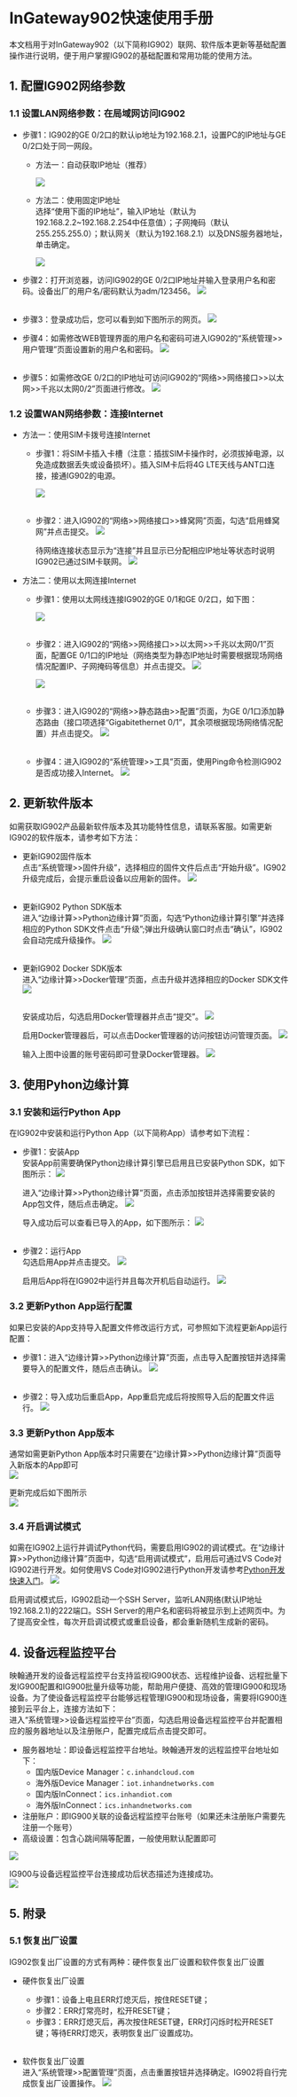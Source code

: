 # InGateway902快速使用手册
本文档用于对InGateway902（以下简称IG902）联网、软件版本更新等基础配置操作进行说明，便于用户掌握IG902的基础配置和常用功能的使用方法。

## 1. 配置IG902网络参数
### 1.1 设置LAN网络参数：在局域网访问IG902
- 步骤1：IG902的GE 0/2口的默认ip地址为192.168.2.1，设置PC的IP地址与GE 0/2口处于同一网段。  
  - 方法一：自动获取IP地址（推荐）  

     ![](./images/2019-11-07-10-36-47.png)<p></p>

  - 方法二：使用固定IP地址  <br/>
    选择“使用下面的IP地址”，输入IP地址（默认为192.168.2.2~192.168.2.254中任意值）；子网掩码（默认255.255.255.0）；默认网关（默认为192.168.2.1）以及DNS服务器地址，单击确定。  

    ![](images/2020-01-13-10-16-08.png)   <p></p>

- 步骤2：打开浏览器，访问IG902的GE 0/2口IP地址并输入登录用户名和密码。设备出厂的用户名/密码默认为adm/123456。
![](images/2020-01-13-10-51-57.png)  
 &nbsp;

- 步骤3：登录成功后，您可以看到如下图所示的网页。
![](images/2020-01-13-10-52-29.png)   <p></p>

- 步骤4：如需修改WEB管理界面的用户名和密码可进入IG902的“系统管理>>用户管理”页面设置新的用户名和密码。
 ![](images/2020-01-13-13-21-42.png)  
 &nbsp;

- 步骤5：如需修改GE 0/2口的IP地址可访问IG902的“网络>>网络接口>>以太网>>千兆以太网0/2”页面进行修改。
![](images/2020-01-13-10-54-00.png)  

### 1.2 设置WAN网络参数：连接Internet
  - 方法一：使用SIM卡拨号连接Internet
    - 步骤1：将SIM卡插入卡槽（注意：插拔SIM卡操作时，必须拔掉电源，以免造成数据丢失或设备损坏）。插入SIM卡后将4G LTE天线与ANT口连接，接通IG902的电源。  <br/> 

      ![](./images/2019-11-07-13-21-24.png)  <br/>
 &nbsp;


    - 步骤2：进入IG902的“网络>>网络接口>>蜂窝网”页面，勾选“启用蜂窝网”并点击提交。
     ![](images/2020-01-13-13-43-16.png)
&nbsp;

      待网络连接状态显示为“连接”并且显示已分配相应IP地址等状态时说明IG902已通过SIM卡联网。
      ![](images/2020-01-13-13-48-18.png)
&nbsp;

  - 方法二：使用以太网连接Internet
    - 步骤1：使用以太网线连接IG902的GE 0/1和GE 0/2口，如下图：  

      ![](images/2020-01-13-18-43-38.png)  <br/>
   &nbsp;


    - 步骤2：进入IG902的“网络>>网络接口>>以太网>>千兆以太网0/1”页面，配置GE 0/1口的IP地址（网络类型为静态IP地址时需要根据现场网络情况配置IP、子网掩码等信息）并点击提交。
![](images/2020-01-13-13-57-07.png)  

      ![](images/2020-01-13-13-57-33.png)  </br>
   &nbsp;


    - 步骤3：进入IG902的“网络>>静态路由>>配置”页面，为GE 0/1口添加静态路由（接口项选择“Gigabitethernet 0/1”，其余项根据现场网络情况配置）并点击提交。
    ![](images/2020-01-13-15-10-47.png)  <br/>
   &nbsp;
    - 步骤4：进入IG902的“系统管理>>工具”页面，使用Ping命令检测IG902是否成功接入Internet。
  ![](images/2020-01-13-15-23-46.png)

## 2. 更新软件版本
如需获取IG902产品最新软件版本及其功能特性信息，请联系客服。如需更新IG902的软件版本，请参考如下方法：
- 更新IG902固件版本  <br/>
  点击“系统管理>>固件升级”，选择相应的固件文件后点击“开始升级”。IG902升级完成后，会提示重启设备以应用新的固件。
![](images/2020-01-13-18-53-19.png)  <br/>
&nbsp;
   
- 更新IG902 Python SDK版本  <br/>
进入“边缘计算>>Python边缘计算”页面，勾选“Python边缘计算引擎”并选择相应的Python SDK文件点击“升级”;弹出升级确认窗口时点击“确认”，IG902会自动完成升级操作。
![](images/2020-02-10-11-49-57.png)  <br/>
&nbsp;
   
- 更新IG902 Docker SDK版本  <br/>
进入“边缘计算>>Docker管理”页面，点击升级并选择相应的Docker SDK文件
![](images/2020-02-10-14-13-15.png)  <br/>
&nbsp;
   
  安装成功后，勾选启用Docker管理器并点击“提交”。
![](images/2020-02-11-09-12-14.png)  <br/>
   
  启用Docker管理器后，可以点击Docker管理器的访问按钮访问管理页面。
![](images/2020-02-11-09-14-20.png)
  
  输入上图中设置的账号密码即可登录Docker管理器。
![](images/2020-02-11-09-15-25.png)

## 3. 使用Pyhon边缘计算
### 3.1 安装和运行Python App
在IG902中安装和运行Python App（以下简称App）请参考如下流程：
- 步骤1：安装App  <br/>
  安装App前需要确保Python边缘计算引擎已启用且已安装Python SDK，如下图所示：
  ![](images/2020-02-10-10-11-10.png)  <br/>

  进入“边缘计算>>Python边缘计算”页面，点击添加按钮并选择需要安装的App包文件，随后点击确定。
  ![](images/2020-02-10-10-13-29.png)  <br/>

  导入成功后可以查看已导入的App，如下图所示：
  ![](images/2020-02-10-10-16-55.png)  <br/>
&nbsp;
   
- 步骤2：运行App  <br/>
  勾选启用App并点击提交。
  ![](images/2020-02-10-10-35-53.png)  <br/>

  启用后App将在IG902中运行并且每次开机后自动运行。
  ![](images/2020-02-10-10-38-59.png)

### 3.2 更新Python App运行配置
如果已安装的App支持导入配置文件修改运行方式，可参照如下流程更新App运行配置：
- 步骤1：进入“边缘计算>>Python边缘计算”页面，点击导入配置按钮并选择需要导入的配置文件，随后点击确认。
  ![](images/2020-02-10-10-43-06.png)  <br/>
&nbsp;
   
- 步骤2：导入成功后重启App，App重启完成后将按照导入后的配置文件运行。
  ![](images/2020-02-10-10-45-55.png)

### 3.3 更新Python App版本
通常如需更新Python App版本时只需要在“边缘计算>>Python边缘计算”页面导入新版本的App即可  
![](images/2020-03-18-19-54-07.png)  

更新完成后如下图所示  
![](images/2020-03-18-19-54-44.png)

### 3.4 开启调试模式
如需在IG902上运行并调试Python代码，需要启用IG902的调试模式。在“边缘计算>>Python边缘计算”页面中，勾选“启用调试模式”，启用后可通过VS Code对IG902进行开发。如何使用VS Code对IG902进行Python开发请参考[Python开发快速入门](https://ingateway-development-docs.readthedocs.io/zh_CN/latest/QuickStart.html)。
![](images/2020-02-10-11-00-28.png)  

启用调试模式后，IG902启动一个SSH Server，监听LAN网络(默认IP地址192.168.2.1)的222端口。SSH Server的用户名和密码将被显示到上述网页中。为了提高安全性，每次开启调试模式或重启设备，都会重新随机生成新的密码。

## 4. 设备远程监控平台
映翰通开发的设备远程监控平台支持监视IG900状态、远程维护设备、远程批量下发IG900配置和IG900批量升级等功能，帮助用户便捷、高效的管理IG900和现场设备。为了使设备远程监控平台能够远程管理IG900和现场设备，需要将IG900连接到云平台上，连接方法如下：  
进入“系统管理>>设备远程监控平台”页面，勾选启用设备远程监控平台并配置相应的服务器地址以及注册账户，配置完成后点击提交即可。
- 服务器地址：即设备远程监控平台地址。映翰通开发的远程监控平台地址如下：
  - 国内版Device Manager：`c.inhandcloud.com`  
  - 海外版Device Manager：`iot.inhandnetworks.com`  
  - 国内版InConnect：`ics.inhandiot.com`  
  - 海外版InConnect：`ics.inhandnetworks.com`  
- 注册账户：即IG900关联的设备远程监控平台账号（如果还未注册账户需要先注册一个账号）  
- 高级设置：包含心跳间隔等配置，一般使用默认配置即可

![](images/2020-03-18-19-29-37.png)  

IG900与设备远程监控平台连接成功后状态描述为连接成功。  
![](images/2020-03-19-16-07-07.png)  

## 5. 附录
### 5.1 恢复出厂设置
IG902恢复出厂设置的方式有两种：硬件恢复出厂设置和软件恢复出厂设置
- 硬件恢复出厂设置
  - 步骤1：设备上电且ERR灯熄灭后，按住RESET键；
  - 步骤2：ERR灯常亮时，松开RESET键；
  - 步骤3：ERR灯熄灭后，再次按住RESET键，ERR灯闪烁时松开RESET键；等待ERR灯熄灭，表明恢复出厂设置成功。  <br/>
&nbsp;
   
- 软件恢复出厂设置  
  进入“系统管理>>配置管理”页面，点击重置按钮并选择确定。IG902将自行完成恢复出厂设置操作。
  ![](images/2020-02-10-11-18-16.png)
